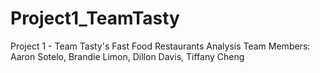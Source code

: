 # Project1_TeamTasty
Project 1 - Team Tasty's Fast Food Restaurants Analysis
Team Members: Aaron Sotelo, Brandie Limon, Dillon Davis, Tiffany Cheng

